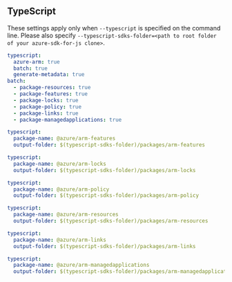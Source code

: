 ## TypeScript

These settings apply only when `--typescript` is specified on the command line.
Please also specify `--typescript-sdks-folder=<path to root folder of your azure-sdk-for-js clone>`.

```yaml $(typescript)
typescript:
  azure-arm: true
  batch: true
  generate-metadata: true
batch:
  - package-resources: true
  - package-features: true
  - package-locks: true
  - package-policy: true
  - package-links: true
  - package-managedapplications: true
```

```yaml $(typescript) && $(package-features)
typescript:
  package-name: @azure/arm-features
  output-folder: $(typescript-sdks-folder)/packages/arm-features
```

```yaml $(typescript) && $(package-locks)
typescript:
  package-name: @azure/arm-locks
  output-folder: $(typescript-sdks-folder)/packages/arm-locks
```

```yaml $(typescript) && $(package-policy)
typescript:
  package-name: @azure/arm-policy
  output-folder: $(typescript-sdks-folder)/packages/arm-policy
```

```yaml $(typescript) && $(package-resources)
typescript:
  package-name: @azure/arm-resources
  output-folder: $(typescript-sdks-folder)/packages/arm-resources
```

```yaml $(typescript) && $(package-links)
typescript:
  package-name: @azure/arm-links
  output-folder: $(typescript-sdks-folder)/packages/arm-links
```

```yaml $(typescript) && $(package-managedapplications)
typescript:
  package-name: @azure/arm-managedapplications
  output-folder: $(typescript-sdks-folder)/packages/arm-managedapplications
```
